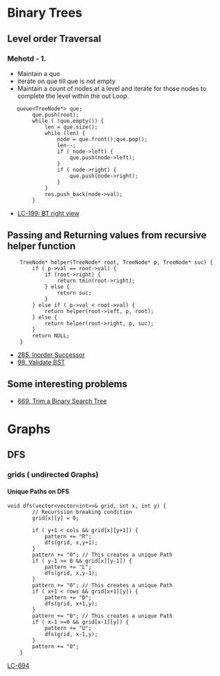# Binary Trees
## Level order Traversal
### Mehotd - 1.
* Maintain a que 
* iterate on que till que is not empty
* Maintain a count of nodes at a level and iterate for those nodes to complete the level within the out Loop.
```
   queue<TreeNode*> que;
        que.push(root);
        while ( !que.empty()) {
            len = que.size();
            while (len) {
                node = que.front();que.pop();
                len--;
                if ( node->left) {
                    que.push(node->left);
                } 
                if ( node->right) {
                    que.push(node->right);
                }
            }
            res.push_back(node->val);
        }
```
* [LC-199: BT right view](https://leetcode.com/problems/binary-tree-right-side-view/)

## Passing and Returning values from recursive helper function
```
    TreeNode* helper(TreeNode* root, TreeNode* p, TreeNode* suc) {
        if ( p->val == root->val) {
            if (root->right) {
                return tmin(root->right);
            } else {
                return suc;
            }
        } else if ( p->val < root->val) {
            return helper(root->left, p, root);    
        } else {
            return helper(root->right, p, suc);
        }
        return NULL;
    }
```
* [285. Inorder Successor](https://leetcode.com/problems/inorder-successor-in-bst/)
* [98. Validate BST](https://leetcode.com/problems/validate-binary-search-tree/)

## Some interesting problems
* [669. Trim a Binary Search Tree](https://leetcode.com/problems/trim-a-binary-search-tree/)

# Graphs
## DFS 
### grids ( undirected Graphs) 
#### Unique Paths on DFS
```
void dfs(vector<vector<int>>& grid, int x, int y) {
        // Recurssion breaking condition
        grid[x][y] = 0;

        if ( y+1 < cols && grid[x][y+1]) {
            pattern += "R";
            dfs(grid, x,y+1);
        }
        pattern += "0"; // This creates a unique Path 
        if ( y-1 >= 0 && grid[x][y-1]) {
            pattern += "L";
            dfs(grid, x,y-1);
        }
        pattern += "0"; // This creates a unique Path 
        if ( x+1 < rows && grid[x+1][y]) {
            pattern += "D";
            dfs(grid, x+1,y);
        }
        pattern += "0"; // This creates a unique Path 
        if ( x-1 >=0 && grid[x-1][y]) {
            pattern += "U";
            dfs(grid, x-1,y);
        }
        pattern += "0";
    }
```
[LC-694](https://leetcode.com/problems/number-of-distinct-islands/)
